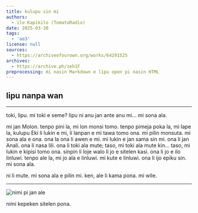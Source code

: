 ```yaml
---
title: kulupu sin mi
authors:
  - ilo Kapikilo (TomatoRadio)
date: 2025-03-30
tags:
  - 'ao3'
license: null
sources:
  - https://archiveofourown.org/works/64291525
archives:
  - https://archive.ph/zeh1F
preprocessing: mi nasin Markdown e lipu open pi nasin HTML
---
```


## lipu nanpa wan

***

toki, lipu. mi toki e seme? lipu ni anu jan ante anu mi… mi sona ala.

mi jan Molon. tenpo pini la, mi lon monsi tomo. tenpo pimeja poka la, mi lape la, kulupu Eki li lukin e mi, li lanpan e mi tawa tomo ona. mi pilin monsuta. mi sona ala e ona. ona la ona li awen e mi. mi lukin e jan sama sin mi. ona li jan Anali. ona li nasa lili. ona li toki ala mute; taso, mi toki ala mute kin… taso, mi lukin e kipisi tomo ona. sinpin li loje walo li jo e sitelen kasi. ona li jo e ilo linluwi. tenpo ale la, mi jo ala e linluwi. mi kute e linluwi. ona li ijo epiku sin. mi sona ala.

ni li mute. mi sona ala e pilin mi. ken, ale li kama pona. mi wile.

***

![nimi pi jan ale](https://lh5.googleusercontent.com/U3IYvdcQIhcCvxdZVVB305VSfGmyQbVcZ2sPd16SvUyE5ebHCrybpV8xA0okcUxYQQEqlOjDTPqRexzLh7wrPX-ErmPBduBuJ7zSNLb8EmUR2oReae9ETGV5CHzwcjnbYg=w1280)

nimi kepeken sitelen pona.